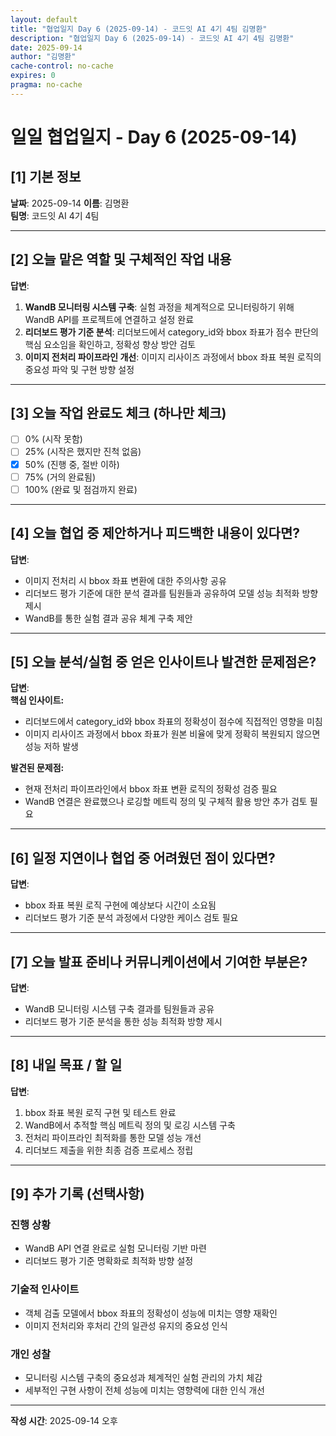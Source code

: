 ```yaml
---
layout: default
title: "협업일지 Day 6 (2025-09-14) - 코드잇 AI 4기 4팀 김명환"
description: "협업일지 Day 6 (2025-09-14) - 코드잇 AI 4기 4팀 김명환"
date: 2025-09-14
author: "김명환"
cache-control: no-cache
expires: 0
pragma: no-cache
---
```



# 일일 협업일지 - Day 6 (2025-09-14)

## [1] 기본 정보
**날짜**: 2025-09-14
**이름**: 김명환  
**팀명**: 코드잇 AI 4기 4팀

---

## [2] 오늘 맡은 역할 및 구체적인 작업 내용
**답변**:  
1. **WandB 모니터링 시스템 구축**: 실험 과정을 체계적으로 모니터링하기 위해 WandB API를 프로젝트에 연결하고 설정 완료
2. **리더보드 평가 기준 분석**: 리더보드에서 category_id와 bbox 좌표가 점수 판단의 핵심 요소임을 확인하고, 정확성 향상 방안 검토
3. **이미지 전처리 파이프라인 개선**: 이미지 리사이즈 과정에서 bbox 좌표 복원 로직의 중요성 파악 및 구현 방향 설정

---

## [3] 오늘 작업 완료도 체크 (하나만 체크)
- [ ] 0% (시작 못함)
- [ ] 25% (시작은 했지만 진척 없음)  
- [x] 50% (진행 중, 절반 이하)
- [ ] 75% (거의 완료됨)
- [ ] 100% (완료 및 점검까지 완료)

---

## [4] 오늘 협업 중 제안하거나 피드백한 내용이 있다면?
**답변**:  
- 이미지 전처리 시 bbox 좌표 변환에 대한 주의사항 공유
- 리더보드 평가 기준에 대한 분석 결과를 팀원들과 공유하여 모델 성능 최적화 방향 제시
- WandB를 통한 실험 결과 공유 체계 구축 제안

---

## [5] 오늘 분석/실험 중 얻은 인사이트나 발견한 문제점은?
**답변**:  
**핵심 인사이트:**
- 리더보드에서 category_id와 bbox 좌표의 정확성이 점수에 직접적인 영향을 미침
- 이미지 리사이즈 과정에서 bbox 좌표가 원본 비율에 맞게 정확히 복원되지 않으면 성능 저하 발생

**발견된 문제점:**
- 현재 전처리 파이프라인에서 bbox 좌표 변환 로직의 정확성 검증 필요
- WandB 연결은 완료했으나 로깅할 메트릭 정의 및 구체적 활용 방안 추가 검토 필요

---

## [6] 일정 지연이나 협업 중 어려웠던 점이 있다면?
**답변**:  
- bbox 좌표 복원 로직 구현에 예상보다 시간이 소요됨
- 리더보드 평가 기준 분석 과정에서 다양한 케이스 검토 필요

---

## [7] 오늘 발표 준비나 커뮤니케이션에서 기여한 부분은?
**답변**:  
- WandB 모니터링 시스템 구축 결과를 팀원들과 공유
- 리더보드 평가 기준 분석을 통한 성능 최적화 방향 제시

---

## [8] 내일 목표 / 할 일
**답변**:  
1. bbox 좌표 복원 로직 구현 및 테스트 완료
2. WandB에서 추적할 핵심 메트릭 정의 및 로깅 시스템 구축
3. 전처리 파이프라인 최적화를 통한 모델 성능 개선
4. 리더보드 제출을 위한 최종 검증 프로세스 정립

---

## [9] 추가 기록 (선택사항)

### 진행 상황
- WandB API 연결 완료로 실험 모니터링 기반 마련
- 리더보드 평가 기준 명확화로 최적화 방향 설정

### 기술적 인사이트
- 객체 검출 모델에서 bbox 좌표의 정확성이 성능에 미치는 영향 재확인
- 이미지 전처리와 후처리 간의 일관성 유지의 중요성 인식

### 개인 성찰
- 모니터링 시스템 구축의 중요성과 체계적인 실험 관리의 가치 체감
- 세부적인 구현 사항이 전체 성능에 미치는 영향력에 대한 인식 개선

---

**작성 시간**: 2025-09-14 오후